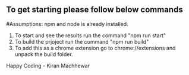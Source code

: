 ## To get starting please follow below commands
#Assumptions: npm and node is already installed.
1. To start and see the results run the command "npm run start"
2. To build the prjoject run the command "npm run build"
3. To add this as a chrome extension go to chrome://extensions and unpack the build folder.

Happy Coding - Kiran Machhewar